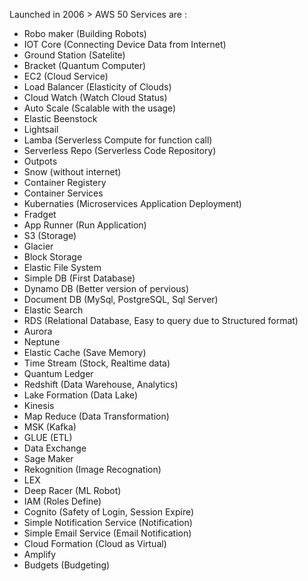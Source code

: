 Launched in 2006 >
AWS 50 Services are :

- Robo maker (Building Robots)
- IOT Core (Connecting Device Data from Internet)
- Ground Station (Satelite)
- Bracket (Quantum Computer)
- EC2 (Cloud Service)
- Load Balancer (Elasticity of Clouds)
- Cloud Watch (Watch Cloud Status)
- Auto Scale (Scalable with the usage)
- Elastic Beenstock
- Lightsail
- Lamba (Serverless Compute for function call)
- Serverless Repo (Serverless Code Repository)
- Outpots
- Snow (without internet)
- Container Registery
- Container Services
- Kubernaties (Microservices Application Deployment)
- Fradget
- App Runner (Run Application)
- S3 (Storage)
- Glacier
- Block Storage
- Elastic File System
- Simple DB (First Database)
- Dynamo DB (Better version of pervious)
- Document DB (MySql, PostgreSQL, Sql Server)
- Elastic Search
- RDS (Relational Database, Easy to query due to Structured format)
- Aurora
- Neptune
- Elastic Cache (Save Memory)
- Time Stream (Stock, Realtime data)
- Quantum Ledger
- Redshift (Data Warehouse, Analytics)
- Lake Formation (Data Lake)
- Kinesis
- Map Reduce (Data Transformation)
- MSK (Kafka)
- GLUE (ETL)
- Data Exchange
- Sage Maker
- Rekognition (Image Recognation)
- LEX
- Deep Racer (ML Robot)
- IAM (Roles Define)
- Cognito (Safety of Login, Session Expire)
- Simple Notification Service (Notification)
- Simple Email Service (Email Notification)
- Cloud Formation (Cloud as Virtual)
- Amplify
- Budgets (Budgeting)
